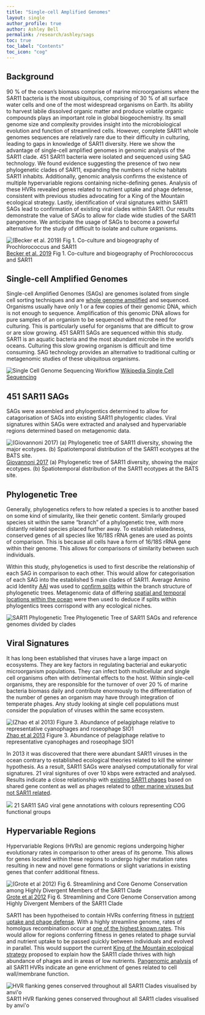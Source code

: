 ```yaml
---
title: "Single-cell Amplified Genomes"
layout: single
author_profile: true
author: Ashley Bell
permalink: /research/ashley/sags
toc: true
toc_label: "Contents"
toc_icon: "cog"
---
```

## Background
90 % of the ocean’s biomass comprise of marine microorganisms where the SAR11 bacteria is the most ubiquitous, comprising of 30 % of all surface water cells and one of the most widespread organisms on Earth. Its ability to harvest labile dissolved organic matter and produce volatile organic compounds plays an important role in global biogeochemistry. Its small genome size and complexity provides insight into the microbiological evolution and function of streamlined cells. However, complete SAR11 whole genomes sequences are relatively rare due to their difficulty in culturing, leading to gaps in knowledge of SAR11 diversity. Here we show the advantage of single-cell amplified genomes in genomic analysis of the SAR11 clade. 451 SAR11 bacteria were isolated and sequenced using SAG technology. We found evidence suggesting the presence of two new phylogenetic clades of SAR11, expanding the numbers of niche habitats SAR11 inhabits. Additionally, genomic analysis confirms the existence of multiple hypervariable regions containing niche-defining genes. Analysis of these HVRs revealed genes related to nutrient uptake and phage defense, consistent with previous studies advocating for a King of the Mountain ecological strategy. Lastly, identification of viral signatures within SAR11 SAGs lead to confirmation of existing viral clades within SAR11. Our results demonstrate the value of SAGs to allow for clade wide studies of the SAR11 pangenome. We anticipate the usage of SAGs to become a powerful alternative for the study of difficult to isolate and culture organisms.

![](/assets/ashley_images/SAR11_co-culture.png "(Becker et al. 2019) Fig 1. Co-culture and biogeography of Prochlorococcus and SAR11")
[Becker et al. 2019](https://www.nature.com/articles/s41396-019-0365-4) Fig 1. Co-culture and biogeography of Prochlorococcus and SAR11

## Single-cell Amplified Genomes
Single-cell Amplified Genomes (SAGs) are genomes isolated from single cell sorting techniques and are [whole genome amplified](https://en.wikipedia.org/wiki/Multiple_displacement_amplification) and sequenced. Organisms usually have only 1 or a few copies of their genomic DNA, which is not enough to sequence. Amplification of this genomic DNA allows for pure samples of an organism to be sequenced without the need for culturing. This is particularly useful for organisms that are difficult to grow or are slow growing. 451 SAR11 SAGs are sequenced within this study. SAR11 is an aquatic bacteria and the most abundant microbe in the world’s oceans. Culturing this slow growing organism is difficult and time consuming. SAG technology provides an alternative to traditional culting or metagenomic studies of these ubiquitous organisms.

![](/assets/ashley_images/SAG_technique.png "Single Cell Genome Sequencing Workflow")
[Wikipedia Single Cell Sequencing](https://en.wikipedia.org/wiki/Single_cell_sequencing)

## 451 SAR11 SAGs
SAGs were assembled and phylogentics determined to allow for catagorisation of SAGs into existing SAR11 phylogentic clades. Viral signatures within SAGs were extracted and analysed and hypervariable regions determined based on metagenomic data.

![](/assets/ashley_images/SAR11_clades.jpeg "(Giovannoni 2017) (a) Phylogenetic tree of SAR11 diversity, showing the major ecotypes. (b) Spatiotemporal distribution of the SAR11 ecotypes at the BATS site.")
[Giovannoni 2017](https://www.annualreviews.org/doi/10.1146/annurev-marine-010814-015934) (a) Phylogenetic tree of SAR11 diversity, showing the major ecotypes. (b) Spatiotemporal distribution of the SAR11 ecotypes at the BATS site.

## Phylogenetic Tree
Generally, phylogenetics refers to how related a species is to another based on some kind of simularity, like their genetic content. Similarly grouped species sit within the same “branch” of a phylogenetic tree, with more distantly related species placed further away. To establish relatedness, conserved genes of all species like 16/18S rRNA genes are used as points of comparison. This is because all cells have a form of 16/18S rRNA gene within their genome. This allows for comparisons of similarity between such individuals.

Within this study, phylogenetics is used to first describe the relationship of each SAG in comparison to each other. This would allow for categorisation of each SAG into the established 5 main clades of SAR11. Average Amino acid Identity [AAI](https://www.asmscience.org/content/journal/microbe/10.1128/microbe.9.111.1) was used to [confirm splits](/assets/ashley_images/SAR11_SAG_phylo_AAI.jpeg) within the branch structure of phylogenetic trees. Metagenomic data of differing [spatial and temporal locations within the ocean](/research/ashley/metagenomics/bats-heatmap) were then used to deduce if splits within phylogentics trees corrispond with any ecological niches.

![](/assets/ashley_images/SAR11_SAG_Phylo_circular.jpeg "SAR11 Phylogenetic Tree")
Phylogenetic Tree of SAR11 SAGs and reference genomes divided by clades

## Viral Signatures
It has long been established that viruses have a large impact on ecosystems. They are key factors in regulating bacterial and eukaryotic microorganism populations. They can infect both multicellular and single cell organisms often with detrimental effects to the host. Within single-cell organisms, they are responsible for the turnover of over 20 % of marine bacteria biomass daily and contribute enormously to the differentiation of the number of genes an organism may have through integration of temperate phages. Any study looking at single cell populations must consider the population of viruses within the same ecosystem.

![](/assets/ashley_images/Zhao_et_al_SAR11_Viral_pops.png "(Zhao et al 2013) Figure 3. Abundance of pelagiphage relative to representative cyanophages and roseophage SIO1")
[Zhao et al 2013](https://www.nature.com/articles/nature11921) Figure 3. Abundance of pelagiphage relative to representative cyanophages and roseophage SIO1

In 2013 it was discovered that there were abundant SAR11 viruses in the ocean contrary to established ecological theories related to kill the winner hypothesis. As a result, SAR11 SAGs were analysed computationally for viral signatures. 21 viral signitures of over 10 kbps were extracted and analysed. Results indicate a close relationship with [existing SAR11 phages](/assets/ashley_images/SAR11_SAG_virsorter_taxonomy.png) based on shared gene content as well as phages related to [other marine viruses but not SAR11 related](/assets/ashley_images/SAR11_SAG_vContact2.png).

![](/assets/ashley_images/SAR11_Viral_gene_annotations.png)
21 SAR11 SAG viral gene annotations with colours representing COG functional groups

## Hypervariable Regions
Hypervariable Regions (HVRs) are genomic regions undergoing higher evolutionary rates in comparison to other areas of its genome. This allows for genes located within these regions to undergo higher mutation rates resulting in new and novel gene formations or slight variations in existing genes that conferr additional fitness.

![](/assets/ashley_images/Grote_et_al_HVRs.png "(Grote et al 2012) Fig 6. Streamlining and Core Genome Conservation among Highly Divergent Members of the SAR11 Clade")
[Grote et al 2012](https://mbio.asm.org/content/3/5/e00252-12) Fig 6. Streamlining and Core Genome Conservation among Highly Divergent Members of the SAR11 Clade 


SAR11 has been hypotheised to contain HVRs conferring fitness in [nutrient uptake and phage defense](https://www.nature.com/articles/nature12388). With a highly streamline genome, rates of homolgus recombination occur at [one of the highest known rates](https://genomebiology.biomedcentral.com/articles/10.1186/gb-2013-14-11-r130). This would allow for regions conferring fitness in genes related to phage survial and nutrient uptake to be passed quickly between individuals and evolved in parallel. This would support the current [King of the Mountain ecological strategy](https://www.nature.com/articles/nature12388) proposed to explain how the SAR11 clade thrives with high abundance of phages and in areas of low nutrients. [Pangenomic analysis](/assets/ashley_images/anvi'o_pangenome.jpeg) of all SAR11 HVRs indicate an gene enrichment of genes related to cell wall/membrane function.

![](/assets/ashley_images/anvi'o_HVR.jpeg "HVR flanking genes conserved throughout all SAR11 Clades visualised by anvi'o")
SAR11 HVR flanking genes conserved throughout all SAR11 clades visualised by anvi'o
